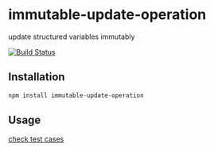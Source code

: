 # immutable-update-operation

update structured variables immutably

[![Build Status](https://api.travis-ci.org/umezo/immutable-update-operation.svg?branch=master)](https://travis-ci.org/umezo/immutable-update-operation)


## Installation

```bash
npm install immutable-update-operation
```


## Usage
[check test cases](src/__test__/index-test.js)
